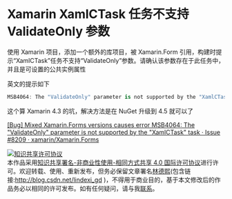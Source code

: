 
# Xamarin XamlCTask 任务不支持 ValidateOnly 参数

使用 Xamarin 项目，添加一个额外的库项目，被 Xamarin.Form 引用，构建时提示“XamlCTask”任务不支持“ValidateOnly”参数。请确认该参数存在于此任务中，并且是可设置的公共实例属性

<!--more-->


<!-- 发布 -->

英文的提示如下

```csharp
MSB4064: The "ValidateOnly" parameter is not supported by the "XamlCTask" task
```

这个算 Xamarin 4.3 的坑，解决方法是在 NuGet 升级到 4.5 就可以了

[[Bug] Mixed Xamarin.Forms versions causes error MSB4064: The "ValidateOnly" parameter is not supported by the "XamlCTask" task · Issue #8209 · xamarin/Xamarin.Forms](https://github.com/xamarin/Xamarin.Forms/issues/8209 )





<a rel="license" href="http://creativecommons.org/licenses/by-nc-sa/4.0/"><img alt="知识共享许可协议" style="border-width:0" src="https://licensebuttons.net/l/by-nc-sa/4.0/88x31.png" /></a><br />本作品采用<a rel="license" href="http://creativecommons.org/licenses/by-nc-sa/4.0/">知识共享署名-非商业性使用-相同方式共享 4.0 国际许可协议</a>进行许可。欢迎转载、使用、重新发布，但务必保留文章署名[林德熙](http://blog.csdn.net/lindexi_gd)(包含链接:http://blog.csdn.net/lindexi_gd )，不得用于商业目的，基于本文修改后的作品务必以相同的许可发布。如有任何疑问，请与我[联系](mailto:lindexi_gd@163.com)。